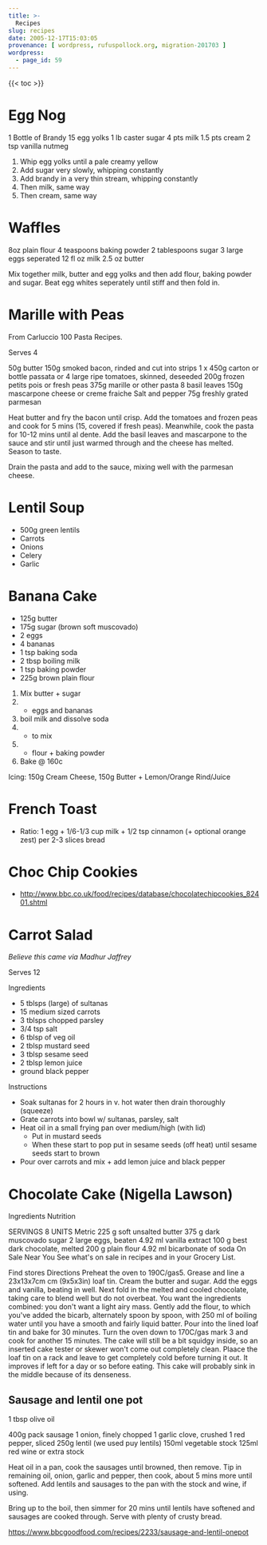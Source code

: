 ```yaml
---
title: >-
  Recipes
slug: recipes
date: 2005-12-17T15:03:05
provenance: [ wordpress, rufuspollock.org, migration-201703 ]
wordpress:
  - page_id: 59
---
```


{{< toc >}}

# Egg Nog

1 Bottle of Brandy
15 egg yolks
1 lb caster sugar
4 pts milk
1.5 pts cream
2 tsp vanilla
nutmeg

1. Whip egg yolks until a pale creamy yellow
2. Add sugar very slowly, whipping constantly
3. Add brandy in a very thin stream, whipping constantly
4. Then milk, same way
5. Then cream, same way

# Waffles

8oz plain flour
4 teaspoons baking powder
2 tablespoons sugar
3 large eggs seperated
12 fl oz milk
2.5 oz butter

Mix together milk, butter and egg yolks and then add flour, baking powder and sugar. Beat egg whites seperately until stiff and then fold in.

# Marille with Peas

From Carluccio 100 Pasta Recipes.

Serves 4

50g butter
150g smoked bacon, rinded and cut into strips
1 x 450g carton or bottle passata or 4 large ripe tomatoes, skinned, deseeded
200g frozen petits pois or fresh peas
375g marille or other pasta
8 basil leaves
150g mascarpone cheese or creme fraiche
Salt and pepper
75g freshly grated parmesan

Heat butter and fry the bacon until crisp. Add the tomatoes and frozen peas and cook for 5 mins (15, covered if fresh peas).
Meanwhile, cook the pasta for 10-12 mins until al dente. Add the basil leaves and mascarpone to the sauce and stir until just warmed through and the cheese has melted. Season to taste. 

Drain the pasta and add to the sauce, mixing well with the parmesan cheese.

# Lentil Soup

* 500g green lentils
* Carrots
* Onions
* Celery
* Garlic

# Banana Cake

  * 125g butter
  * 175g sugar (brown soft muscovado)
  * 2 eggs
  * 4 bananas
  * 1 tsp baking soda
  * 2 tbsp boiling milk
  * 1 tsp baking powder
  * 225g brown plain flour

1. Mix butter + sugar  
2. + eggs and bananas  
3. boil milk and dissolve soda  
4. + to mix  
5. + flour + baking powder  
6. Bake @ 160c  

Icing: 150g Cream Cheese, 150g Butter + Lemon/Orange Rind/Juice

# French Toast

  * Ratio: 1 egg + 1/6-1/3 cup milk + 1/2 tsp cinnamon (+ optional orange zest) per 2-3 slices bread

# Choc Chip Cookies

* <http://www.bbc.co.uk/food/recipes/database/chocolatechipcookies_82401.shtml>

# Carrot Salad

*Believe this came via Madhur Jaffrey*

Serves 12

Ingredients

  * 5 tblsps (large) of sultanas
  * 15 medium sized carrots
  * 3 tblsps chopped parsley
  * 3/4 tsp salt
  * 6 tblsp of veg oil
  * 2 tblsp mustard seed
  * 3 tblsp sesame seed
  * 2 tblsp lemon juice
  * ground black pepper

Instructions

  * Soak sultanas for 2 hours in v. hot water then drain thoroughly (squeeze)
  * Grate carrots into bowl w/ sultanas, parsley, salt
  * Heat oil in a small frying pan over medium/high (with lid)
    * Put in mustard seeds
    * When these start to pop put in sesame seeds (off heat) until sesame seeds start to brown
  * Pour over carrots and mix + add lemon juice and black pepper

# Chocolate Cake (Nigella Lawson)

Ingredients Nutrition

SERVINGS
8
UNITS
Metric
225 g soft unsalted butter
375 g dark muscovado sugar
2 large eggs, beaten
4.92 ml vanilla extract
100 g best dark chocolate, melted
200 g plain flour
4.92 ml bicarbonate of soda
On Sale Near You
See what's on sale in recipes and in your Grocery List.

Find stores
Directions
Preheat the oven to 190C/gas5. Grease and line a 23x13x7cm cm (9x5x3in) loaf tin. Cream the butter and sugar. Add the eggs and vanilla, beating in well.
Next fold in the melted and cooled chocolate, taking care to blend well but do not overbeat.
You want the ingredients combined: you don't want a light airy mass. Gently add the flour, to which you've added the bicarb, alternately spoon by spoon, with 250 ml of boiling water until you have a smooth and fairly liquid batter.
Pour into the lined loaf tin and bake for 30 minutes. Turn the oven down to 170C/gas mark 3 and cook for another 15 minutes. The cake will still be a bit squidgy inside, so an inserted cake tester or skewer won't come out completely clean.
Plaace the loaf tin on a rack and leave to get completely cold before turning it out. It improves if left for a day or so before eating. This cake will probably sink in the middle because of its denseness.

## Sausage and lentil one pot

1 tbsp olive oil

400g pack sausage
1 onion, finely chopped
1 garlic clove, crushed
1 red pepper, sliced
250g lentil (we used puy lentils)
150ml vegetable stock
125ml red wine or extra stock

Heat oil in a pan, cook the sausages until browned, then remove. Tip in remaining oil, onion, garlic and pepper, then cook, about 5 mins more until softened. Add lentils and sausages to the pan with the stock and wine, if using.

Bring up to the boil, then simmer for 20 mins until lentils have softened and sausages are cooked through. Serve with plenty of crusty bread.

https://www.bbcgoodfood.com/recipes/2233/sausage-and-lentil-onepot

